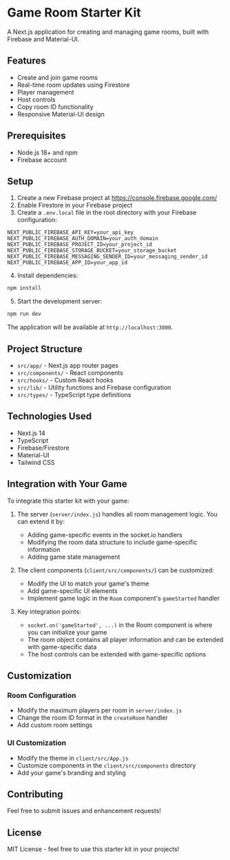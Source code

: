 # Game Room Starter Kit

A Next.js application for creating and managing game rooms, built with Firebase and Material-UI.

## Features

- Create and join game rooms
- Real-time room updates using Firestore
- Player management
- Host controls
- Copy room ID functionality
- Responsive Material-UI design

## Prerequisites

- Node.js 18+ and npm
- Firebase account

## Setup

1. Create a new Firebase project at https://console.firebase.google.com/
2. Enable Firestore in your Firebase project
3. Create a `.env.local` file in the root directory with your Firebase configuration:

```env
NEXT_PUBLIC_FIREBASE_API_KEY=your_api_key
NEXT_PUBLIC_FIREBASE_AUTH_DOMAIN=your_auth_domain
NEXT_PUBLIC_FIREBASE_PROJECT_ID=your_project_id
NEXT_PUBLIC_FIREBASE_STORAGE_BUCKET=your_storage_bucket
NEXT_PUBLIC_FIREBASE_MESSAGING_SENDER_ID=your_messaging_sender_id
NEXT_PUBLIC_FIREBASE_APP_ID=your_app_id
```

4. Install dependencies:
```bash
npm install
```

5. Start the development server:
```bash
npm run dev
```

The application will be available at `http://localhost:3000`.

## Project Structure

- `src/app/` - Next.js app router pages
- `src/components/` - React components
- `src/hooks/` - Custom React hooks
- `src/lib/` - Utility functions and Firebase configuration
- `src/types/` - TypeScript type definitions

## Technologies Used

- Next.js 14
- TypeScript
- Firebase/Firestore
- Material-UI
- Tailwind CSS

## Integration with Your Game

To integrate this starter kit with your game:

1. The server (`server/index.js`) handles all room management logic. You can extend it by:
   - Adding game-specific events in the socket.io handlers
   - Modifying the room data structure to include game-specific information
   - Adding game state management

2. The client components (`client/src/components/`) can be customized:
   - Modify the UI to match your game's theme
   - Add game-specific UI elements
   - Implement game logic in the `Room` component's `gameStarted` handler

3. Key integration points:
   - `socket.on('gameStarted', ...)` in the Room component is where you can initialize your game
   - The room object contains all player information and can be extended with game-specific data
   - The host controls can be extended with game-specific options

## Customization

### Room Configuration
- Modify the maximum players per room in `server/index.js`
- Change the room ID format in the `createRoom` handler
- Add custom room settings

### UI Customization
- Modify the theme in `client/src/App.js`
- Customize components in the `client/src/components` directory
- Add your game's branding and styling

## Contributing

Feel free to submit issues and enhancement requests!

## License

MIT License - feel free to use this starter kit in your projects! 